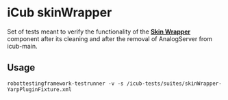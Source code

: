 iCub skinWrapper
================

Set of tests meant to verify the functionality of the [**Skin Wrapper**](http://wiki.icub.org/iCub/main/dox/html/classskinWrapper.html)
component after its cleaning and after the removal of AnalogServer from icub-main.

Usage
-----
`robottestingframework-testrunner -v -s /icub-tests/suites/skinWrapper-YarpPluginFixture.xml`

